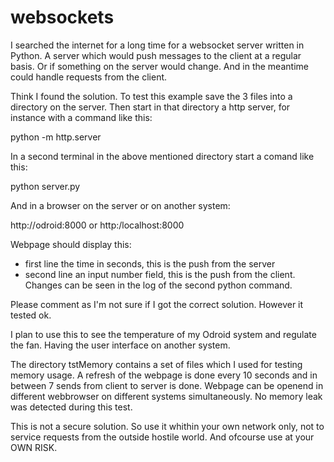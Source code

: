 # websockets

I searched the internet for a long time for a websocket server written in Python. A server which would push messages to the client at a regular basis. Or if something on the server would change. And in the meantime could handle requests from the client.

Think I found the solution. To test this example save the 3 files into a directory on the server. Then start in that directory a http server, for instance with a command like this:

python -m http.server

In a second terminal in the above mentioned directory start a comand like this:

python server.py

And in a browser on the server or on another system:

http://odroid:8000 or http:/localhost:8000

Webpage should display this:

- first line the time in seconds, this is the push from the server
- second line an input number field, this is the push from the client. Changes can be seen in the log of the second python command.

Please comment as I'm not sure if I got the correct solution. However it tested ok.

I plan to use this to see the temperature of my Odroid system and regulate the fan. Having the user interface on another system.

The directory tstMemory contains a set of files which I used for testing memory usage. A refresh of the webpage is done every 10 seconds and in between 7 sends from client to server is done. Webpage can be openend in different webbrowser on different systems simultaneously. No memory leak was detected during this test.

This is not a secure solution. So use it whithin your own network only, not to service requests from the outside hostile world. And ofcourse use at your OWN RISK.
